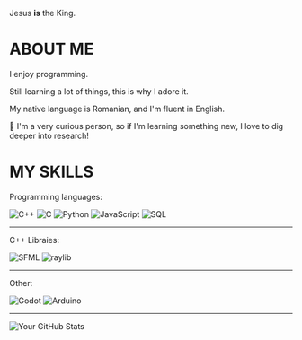 Jesus **is** the King.

# **ABOUT ME**

I enjoy programming.

Still learning a lot of things, this is why I adore it.

My native language is Romanian, and I'm fluent in English.

💬 I'm a very curious person, so if I'm learning something new, I love to dig deeper into research!

# **MY SKILLS**

Programming languages:  

 ![C++](https://img.shields.io/badge/C%2B%2B-blue?style=for-the-badge&logo=c%2B%2B&logoColor=white) ![C](https://img.shields.io/badge/C-A8B9CC?style=for-the-badge&logo=c&logoColor=white) ![Python](https://img.shields.io/badge/Python-3776AB?style=for-the-badge&logo=python&logoColor=white) ![JavaScript](https://img.shields.io/badge/JavaScript-F7DF1E?style=for-the-badge&logo=javascript&logoColor=black) 
![SQL](https://img.shields.io/badge/SQL-blue?style=for-the-badge&logo=sql&logoColor=white)


----

C++ Libraies:  

![SFML](https://img.shields.io/badge/SFML-0096D6?style=for-the-badge&logo=sfml&logoColor=white) ![raylib](https://img.shields.io/badge/raylib-FA824C?style=for-the-badge&logo=raylib&logoColor=white)



----

Other:  

![Godot](https://img.shields.io/badge/Engine-Godot-blue?logo=godot-engine&logoColor=white)
![Arduino](https://img.shields.io/badge/Hardware-Arduino-00979D?logo=arduino&logoColor=white)

-----

![Your GitHub Stats](https://github-readme-stats.vercel.app/api?username=linuxuxs&show_icons=true&theme=dark) 
